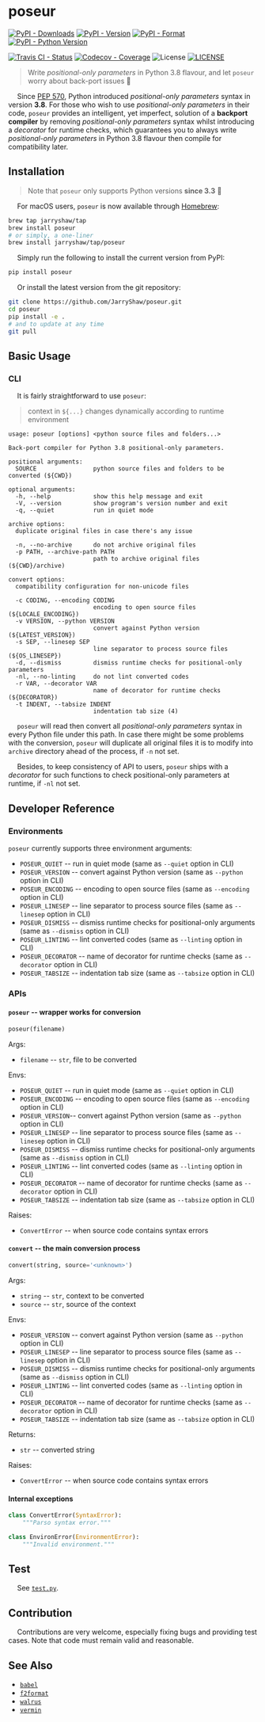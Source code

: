 # poseur

[![PyPI - Downloads](https://pepy.tech/badge/poseur)](https://pepy.tech/count/poseur)
[![PyPI - Version](https://img.shields.io/pypi/v/poseur.svg)](https://pypi.org/project/poseur)
[![PyPI - Format](https://img.shields.io/pypi/format/poseur.svg)](https://pypi.org/project/poseur)
[![PyPI - Python Version](https://img.shields.io/pypi/pyversions/poseur.svg)](https://pypi.org/project/poseur)

[![Travis CI - Status](https://travis-ci.com/JarryShaw/poseur.svg)](https://travis-ci.org/JarryShaw/poseur)
[![Codecov - Coverage](https://codecov.io/gh/JarryShaw/poseur/branch/master/graph/badge.svg)](https://codecov.io/gh/JarryShaw/poseur)
![License](https://img.shields.io/github/license/jarryshaw/poseur.svg)
[![LICENSE](https://img.shields.io/badge/license-Anti%20996-blue.svg)](https://github.com/996icu/996.ICU/blob/master/LICENSE)

> Write *positional-only parameters* in Python 3.8 flavour, and let `poseur` worry about back-port issues :beer:

&emsp; Since [PEP 570](https://www.python.org/dev/peps/pep-0570/), Python introduced *positional-only parameters*
syntax in version __3.8__. For those who wish to use *positional-only parameters* in their code, `poseur` provides an
intelligent, yet imperfect, solution of a **backport compiler** by removing *positional-only parameters* syntax whilst
introducing a *decorator* for runtime checks, which guarantees you to always write *positional-only parameters* in Python
3.8 flavour then compile for compatibility later.

## Installation

> Note that `poseur` only supports Python versions __since 3.3__ 🐍

&emsp; For macOS users, `poseur` is now available through [Homebrew](https://brew.sh):

```sh
brew tap jarryshaw/tap
brew install poseur
# or simply, a one-liner
brew install jarryshaw/tap/poseur
```

&emsp; Simply run the following to install the current version from PyPI:

```sh
pip install poseur
```

&emsp; Or install the latest version from the git repository:

```sh
git clone https://github.com/JarryShaw/poseur.git
cd poseur
pip install -e .
# and to update at any time
git pull
```

## Basic Usage

### CLI

&emsp; It is fairly straightforward to use `poseur`:

> context in `${...}` changes dynamically according to runtime environment

```man
usage: poseur [options] <python source files and folders...>

Back-port compiler for Python 3.8 positional-only parameters.

positional arguments:
  SOURCE                python source files and folders to be converted (${CWD})

optional arguments:
  -h, --help            show this help message and exit
  -V, --version         show program's version number and exit
  -q, --quiet           run in quiet mode

archive options:
  duplicate original files in case there's any issue

  -n, --no-archive      do not archive original files
  -p PATH, --archive-path PATH
                        path to archive original files (${CWD}/archive)

convert options:
  compatibility configuration for non-unicode files

  -c CODING, --encoding CODING
                        encoding to open source files (${LOCALE_ENCODING})
  -v VERSION, --python VERSION
                        convert against Python version (${LATEST_VERSION})
  -s SEP, --linesep SEP
                        line separator to process source files (${OS_LINESEP})
  -d, --dismiss         dismiss runtime checks for positional-only parameters
  -nl, --no-linting     do not lint converted codes
  -r VAR, --decorator VAR
                        name of decorator for runtime checks (${DECORATOR})
  -t INDENT, --tabsize INDENT
                        indentation tab size (4)
```

&emsp; `poseur` will read then convert all *positional-only parameters* syntax in every Python
file under this path. In case there might be some problems with the conversion, `poseur` will
duplicate all original files it is to modify into `archive` directory ahead of the process,
if `-n` not set.

&emsp; Besides, to keep consistency of API to users, `poseur` ships with a *decorator* for
such functions to check positional-only parameters at runtime, if `-nl` not set.

## Developer Reference

### Environments

`poseur` currently supports three environment arguments:

- `POSEUR_QUIET` -- run in quiet mode (same as `--quiet` option in CLI)
- `POSEUR_VERSION` -- convert against Python version (same as `--python` option in CLI)
- `POSEUR_ENCODING` -- encoding to open source files (same as `--encoding` option in CLI)
- `POSEUR_LINESEP` -- line separator to process source files (same as `--linesep` option in CLI)
- `POSEUR_DISMISS` -- dismiss runtime checks for positional-only arguments (same as `--dismiss` option in CLI)
- `POSEUR_LINTING` -- lint converted codes (same as `--linting` option in CLI)
- `POSEUR_DECORATOR` -- name of decorator for runtime checks (same as `--decorator` option in CLI)
- `POSEUR_TABSIZE` -- indentation tab size (same as `--tabsize` option in CLI)

### APIs

#### `poseur` -- wrapper works for conversion

```python
poseur(filename)
```

Args:

- `filename` -- `str`, file to be converted

Envs:

- `POSEUR_QUIET` -- run in quiet mode (same as `--quiet` option in CLI)
- `POSEUR_ENCODING` -- encoding to open source files (same as `--encoding` option in CLI)
- `POSEUR_VERSION`-- convert against Python version (same as `--python` option in CLI)
- `POSEUR_LINESEP` -- line separator to process source files (same as `--linesep` option in CLI)
- `POSEUR_DISMISS` -- dismiss runtime checks for positional-only arguments (same as `--dismiss` option in CLI)
- `POSEUR_LINTING` -- lint converted codes (same as `--linting` option in CLI)
- `POSEUR_DECORATOR` -- name of decorator for runtime checks (same as `--decorator` option in CLI)
- `POSEUR_TABSIZE` -- indentation tab size (same as `--tabsize` option in CLI)

Raises:

- `ConvertError` -- when source code contains syntax errors

#### `convert` -- the main conversion process

```python
convert(string, source='<unknown>')
```

Args:

- `string` -- `str`, context to be converted
- `source` -- `str`, source of the context

Envs:

- `POSEUR_VERSION` -- convert against Python version (same as `--python` option in CLI)
- `POSEUR_LINESEP` -- line separator to process source files (same as `--linesep` option in CLI)
- `POSEUR_DISMISS` -- dismiss runtime checks for positional-only arguments (same as `--dismiss` option in CLI)
- `POSEUR_LINTING` -- lint converted codes (same as `--linting` option in CLI)
- `POSEUR_DECORATOR` -- name of decorator for runtime checks (same as `--decorator` option in CLI)
- `POSEUR_TABSIZE` -- indentation tab size (same as `--tabsize` option in CLI)

Returns:

- `str` -- converted string

Raises:

- `ConvertError` -- when source code contains syntax errors

#### Internal exceptions

```python
class ConvertError(SyntaxError):
    """Parso syntax error."""
```

```python
class EnvironError(EnvironmentError):
    """Invalid environment."""
```

## Test

&emsp; See [`test.py`](https://github.com/JarryShaw/poseur/blob/master/tests/test.py).

## Contribution

&emsp; Contributions are very welcome, especially fixing bugs and providing test cases.
Note that code must remain valid and reasonable.

## See Also

- [`babel`](https://github.com/jarryshaw/babel)
- [`f2format`](https://github.com/jarryshaw/f2format)
- [`walrus`](https://github.com/jarryshaw/walrus)
- [`vermin`](https://github.com/netromdk/vermin)
